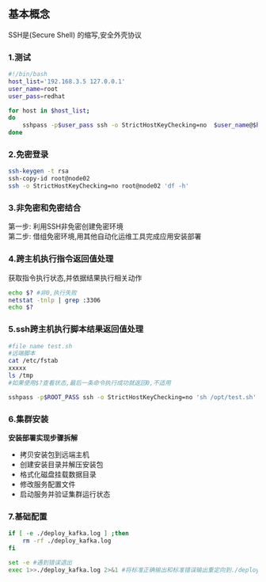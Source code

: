 ## 基本概念  
SSH是(Secure Shell) 的缩写,安全外壳协议
### 1.测试
```bash
#!/bin/bash
host_list='192.168.3.5 127.0.0.1'
user_name=root
user_pass=redhat

for host in $host_list;
do
    sshpass -p$user_pass ssh -o StrictHostKeyChecking=no  $user_name@$host "$1"
done
```

### 2.免密登录
```bash
ssh-keygen -t rsa 
ssh-copy-id root@node02
ssh -o StrictHostKeyChecking=no root@node02 'df -h'

```

### 3.非免密和免密结合  
第一步: 利用SSH非免密创建免密环境  
第二步: 借组免密环境,用其他自动化运维工具完成应用安装部署  

### 4.跨主机执行指令返回值处理  
获取指令执行状态,并依据结果执行相关动作  
```bash
echo $? #非0,执行失败
netstat -tnlp | grep :3306
echo $?
```

### 5.ssh跨主机执行脚本结果返回值处理  

```bash
#file name test.sh
#远端脚本
cat /etc/fstab
xxxxx
ls /tmp
#如果使用$?查看状态,最后一条命令执行成功就返回0,不适用

```
```bash
sshpass -p$ROOT_PASS ssh -o StrictHostKeyChecking=no 'sh /opt/test.sh'

```

### 6.集群安装  
**安装部署实现步骤拆解**    
- 拷贝安装包到远端主机
- 创建安装目录并解压安装包
- 格式化磁盘挂载数据目录
- 修改服务配置文件
- 启动服务并验证集群运行状态

### 7.基础配置  
```bash
if [ -e ./deploy_kafka.log ] ;then
    rm -rf ./deploy_kafka.log
fi

set -e #遇到错误退出
exec 1>>./deploy_kafka.log 2>&1 #将标准正确输出和标准错误输出重定向到./deploy_kafka.log
```
